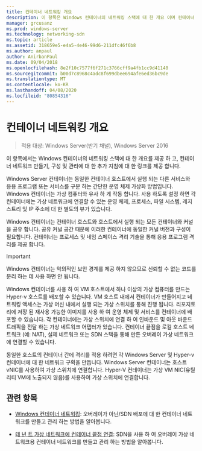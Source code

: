 ```yaml
---
title: 컨테이너 네트워킹 개요
description: 이 항목은 Windows 컨테이너의 네트워킹 스택에 대 한 개요 이며 컨테이너 네트워크를 만들고 구성 하 고 관리 하는 방법에 대 한 추가 지침에 대 한 링크를 제공 합니다.
manager: grcusanz
ms.prod: windows-server
ms.technology: networking-sdn
ms.topic: article
ms.assetid: 318659e5-e4a5-4e46-99d6-211dfc46f6b8
ms.author: anpaul
author: AnirbanPaul
ms.date: 09/04/2018
ms.openlocfilehash: 8e2f10c7577f6f271c3766cff9a4fb1cc9d41140
ms.sourcegitcommit: b00d7c8968c4adc8f699dbee694afe6ed36bc9de
ms.translationtype: MT
ms.contentlocale: ko-KR
ms.lasthandoff: 04/08/2020
ms.locfileid: "80854316"
---
```

# <a name="container-networking-overview"></a>컨테이너 네트워킹 개요

>적용 대상: Windows Server(반기 채널), Windows Server 2016

이 항목에서는 Windows 컨테이너의 네트워킹 스택에 대 한 개요를 제공 하 고, 컨테이너 네트워크 만들기, 구성 및 관리에 대 한 추가 지침에 대 한 링크를 제공 합니다.

Windows Server 컨테이너는 동일한 컨테이너 호스트에서 실행 되는 다른 서비스와 응용 프로그램 또는 서비스를 구분 하는 간단한 운영 체제 가상화 방법입니다. Windows 컨테이너는 가상 컴퓨터와 유사 하 게 작동 합니다. 사용 하도록 설정 하면 각 컨테이너에는 가상 네트워크에 연결할 수 있는 운영 체제, 프로세스, 파일 시스템, 레지스트리 및 IP 주소에 대 한 별도의 뷰가 있습니다. 

Windows 컨테이너는 컨테이너 호스트와 호스트에서 실행 되는 모든 컨테이너와 커널을 공유 합니다. 공유 커널 공간 때문에 이러한 컨테이너에 동일한 커널 버전과 구성이 필요합니다. 컨테이너는 프로세스 및 네임 스페이스 격리 기술을 통해 응용 프로그램 격리를 제공 합니다.

>[!IMPORTANT]
>Windows 컨테이너는 악의적인 보안 경계를 제공 하지 않으므로 신뢰할 수 없는 코드를 분리 하는 데 사용 하면 안 됩니다. 

Windows 컨테이너를 사용 하 여 VM 호스트에서 하나 이상의 가상 컴퓨터를 만드는 Hyper-v 호스트를 배포할 수 있습니다. VM 호스트 내에서 컨테이너가 만들어지고 네트워킹 액세스는 가상 머신 내에서 실행 되는 가상 스위치를 통해 진행 됩니다. 리포지토리에 저장 된 재사용 가능한 이미지를 사용 하 여 운영 체제 및 서비스를 컨테이너에 배포할 수 있습니다. 각 컨테이너에는 가상 스위치에 연결 하 여 인바운드 및 아웃 바운드 트래픽을 전달 하는 가상 네트워크 어댑터가 있습니다. 컨테이너 끝점을 로컬 호스트 네트워크 (예: NAT), 실제 네트워크 또는 SDN 스택을 통해 만든 오버레이 가상 네트워크에 연결할 수 있습니다.

동일한 호스트의 컨테이너 간에 격리를 적용 하려면 각 Windows Server 및 Hyper-v 컨테이너에 대 한 네트워크 구획을 만듭니다. Windows Server 컨테이너는 호스트 vNIC를 사용하여 가상 스위치에 연결합니다. Hyper-V 컨테이너는 가상 VM NIC(유틸리티 VM에 노출되지 않음)를 사용하여 가상 스위치에 연결합니다. 

## <a name="related-topics"></a>관련 항목 

- [Windows 컨테이너 네트워킹](https://docs.microsoft.com/virtualization/windowscontainers/container-networking/architecture): 오버레이가 아닌/SDN 배포에 대 한 컨테이너 네트워크를 만들고 관리 하는 방법을 알아봅니다.

- [테 넌 트 가상 네트워크에 컨테이너 끝점 연결](../../manage/Connect-container-endpoints-to-a-Tenant-Virtual-Network.md): SDN을 사용 하 여 오버레이 가상 네트워크용 컨테이너 네트워크를 만들고 관리 하는 방법을 알아봅니다. 